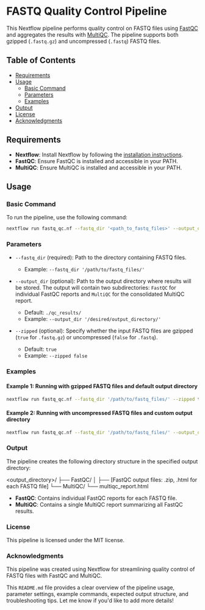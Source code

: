 # FASTQ Quality Control Pipeline

This Nextflow pipeline performs quality control on FASTQ files using [FastQC](https://www.bioinformatics.babraham.ac.uk/projects/fastqc/) and aggregates the results with [MultiQC](https://multiqc.info/). The pipeline supports both gzipped (`.fastq.gz`) and uncompressed (`.fastq`) FASTQ files.

## Table of Contents
- [Requirements](#requirements)
- [Usage](#usage)
  - [Basic Command](#basic-command)
  - [Parameters](#parameters)
  - [Examples](#examples)
- [Output](#output)
- [License](#license)
- [Acknowledgments](#acknowledgments)

## Requirements

- **Nextflow**: Install Nextflow by following the [installation instructions](https://www.nextflow.io/docs/latest/getstarted.html).
- **FastQC**: Ensure FastQC is installed and accessible in your PATH.
- **MultiQC**: Ensure MultiQC is installed and accessible in your PATH.

## Usage

### Basic Command

To run the pipeline, use the following command:
```bash
nextflow run fastq_qc.nf --fastq_dir '<path_to_fastq_files>' --output_dir '<output_directory>' --zipped <true|false>
```

### Parameters

- `--fastq_dir` (required): Path to the directory containing FASTQ files.
  - Example: `--fastq_dir '/path/to/fastq_files/'`
  
- `--output_dir` (optional): Path to the output directory where results will be stored. The output will contain two subdirectories: `FastQC` for individual FastQC reports and `MultiQC` for the consolidated MultiQC report.
  - Default: `./qc_results/`
  - Example: `--output_dir '/desired/output_directory/'`
  
- `--zipped` (optional): Specify whether the input FASTQ files are gzipped (`true` for `.fastq.gz`) or uncompressed (`false` for `.fastq`).
  - Default: `true`
  - Example: `--zipped false`
 
### Examples

#### Example 1: Running with gzipped FASTQ files and default output directory
```bash
nextflow run fastq_qc.nf --fastq_dir '/path/to/fastq_files/' --zipped true
```

#### Example 2: Running with uncompressed FASTQ files and custom output directory
```bash
nextflow run fastq_qc.nf --fastq_dir '/path/to/fastq_files/' --output_dir '/custom/output_directory/' --zipped false
```

### Output

The pipeline creates the following directory structure in the specified output directory:

<output_directory>/
├── FastQC/
│   ├── [FastQC output files: .zip, .html for each FASTQ file]
└── MultiQC/
    └── multiqc_report.html

- **FastQC**: Contains individual FastQC reports for each FASTQ file.
- **MultiQC**: Contains a single MultiQC report summarizing all FastQC results.

### License 

This pipeline is licensed under the MIT license.

### Acknowledgments

This pipeline was created using Nextflow for streamlining quality control of FASTQ files with FastQC and MultiQC. 

This `README.md` file provides a clear overview of the pipeline usage, parameter settings, example commands, expected output structure, and troubleshooting tips. Let me know if you'd like to add more details!

